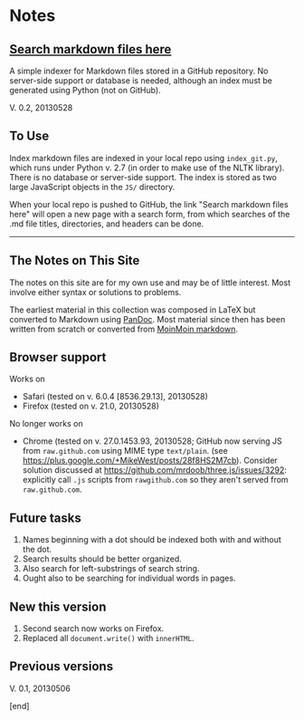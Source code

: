 # Notes

## [Search markdown files here](http://htmlpreview.github.io/?https://github.com/brannerchinese/notes/blob/master/searchPage.html)

A simple indexer for Markdown files stored in a GitHub repository. No server-side support or database is needed, although an index must be generated using Python (not on GitHub).

V. 0.2, 20130528


## To Use
Index markdown files are indexed in your local repo using `index_git.py`, which runs under Python v. 2.7 (in order to make use of the NLTK library). There is no database or server-side support. The index is stored as two large JavaScript objects in the `JS/` directory.

When your local repo is pushed to GitHub, the link "Search markdown files here" will open a new page with a search form, from which searches of the .md file titles, directories, and headers can be done.


---
  
## The Notes on This Site
The notes on this site are for my own use and may be of little interest. Most involve either syntax or solutions to problems.

The earliest material in this collection was composed in LaTeX but converted to Markdown using [PanDoc](http://johnmacfarlane.net/pandoc). Most material since then has been written from scratch or converted from [MoinMoin markdown](http://moinmo.in/ParserMarket/Markdown).

## Browser support
Works on 
 * Safari (tested on v. 6.0.4 [8536.29.13], 20130528)
 * Firefox (tested on v. 21.0, 20130528)

No longer works on
 * Chrome (tested on v. 27.0.1453.93, 20130528; GitHub now serving JS from `raw.github.com` using MIME type `text/plain`. (see https://plus.google.com/+MikeWest/posts/28f8HS2M7cb). Consider solution discussed at https://github.com/mrdoob/three.js/issues/3292: explicitly call `.js` scripts from `rawgithub.com` so they aren't served from `raw.github.com`.

## Future tasks
1. Names beginning with a dot should be indexed both with and without the dot.
1. Search results should be better organized.
1. Also search for left-substrings of search string.
1. Ought also to be searching for individual words in pages.

## New this version
1. Second search now works on Firefox.
2. Replaced all `document.write()` with `innerHTML`.

## Previous versions
V. 0.1, 20130506

[end]
